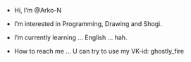 - Hi, I’m @Arko-N
- I’m interested in Programming, Drawing and Shogi.
- I’m currently learning ... English ... hah.

- How to reach me ...
  U can try to use my VK-id: ghostly_fire
